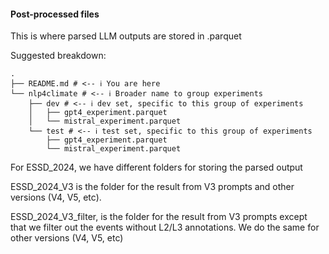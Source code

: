#### Post-processed files

This is where parsed LLM outputs are stored in .parquet

Suggested breakdown:

```shell
.
├── README.md # <-- ℹ️ You are here
└── nlp4climate # <-- ℹ️ Broader name to group experiments
    ├── dev # <-- ℹ️ dev set, specific to this group of experiments
    │   ├── gpt4_experiment.parquet
    │   └── mistral_experiment.parquet
    └── test # <-- ℹ️ test set, specific to this group of experiments
        ├── gpt4_experiment.parquet
        └── mistral_experiment.parquet
```


For ESSD_2024, we have different folders for storing the parsed output

ESSD_2024_V3 is the folder for the result from V3 prompts and other versions (V4, V5, etc).

ESSD_2024_V3_filter, is the folder for the result from V3 prompts except that we filter out the events without L2/L3 annotations. We do the same for other versions (V4, V5, etc)
